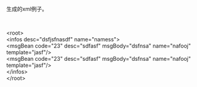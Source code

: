 生成的xml例子。

<?xml version="1.0" encoding="UTF-8" standalone="yes"?><br />
\<root><br />
    \<infos desc="dsfjsfnasdf" name="namess"> <br />
    	\<msgBean code="23" desc="sdfasf" msgBody="dsfnsa" name="nafooj" template="jasf"/> <br />
        \<msgBean code="23" desc="sdfasf" msgBody="dsfnsa" name="nafooj" template="jasf"/> <br />
   \</infos> <br />
\</root> <br />
